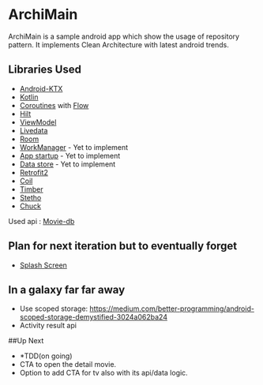 # ArchiMain

ArchiMain is a sample android app which show the usage of repository pattern. It implements Clean Architecture with latest android trends.

## Libraries Used
* [Android-KTX](https://developer.android.com/kotlin/ktx)
* [Kotlin](https://kotlinlang.org/docs/reference/android-overview.html)
* [Coroutines](https://kotlinlang.org/docs/reference/coroutines-overview.html) with [Flow](https://kotlinlang.org/docs/reference/coroutines/flow.html)
* [Hilt](https://dagger.dev/hilt/)
* [ViewModel](https://developer.android.com/topic/libraries/architecture/viewmodel)
* [Livedata](https://developer.android.com/topic/libraries/architecture/livedata)
* [Room](https://developer.android.com/topic/libraries/architecture/room)
* [WorkManager](https://developer.android.com/topic/libraries/architecture/workmanager) - Yet to implement
* [App startup](https://developer.android.com/topic/libraries/app-startup)  - Yet to implement
* [Data store](https://developer.android.com/topic/libraries/architecture/datastore) - Yet to implement
* [Retrofit2](https://square.github.io/retrofit/)
* [Coil](https://coil-kt.github.io/coil/)
* [Timber](https://github.com/JakeWharton/timber)
* [Stetho](http://facebook.github.io/stetho/)
* [Chuck](https://github.com/jgilfelt/chuck)

Used api :
[Movie-db](https://developers.themoviedb.org/3/)

## Plan for next iteration but to eventually forget
* [Splash Screen](https://developer.android.com/develop/ui/views/launch/splash-screen)


## In a galaxy far far away
* Use scoped storage: https://medium.com/better-programming/android-scoped-storage-demystified-3024a062ba24
* Activity result api


##Up Next
* *TDD(on going)
* CTA to open the detail movie.
* Option to add CTA for tv also with its api/data logic.